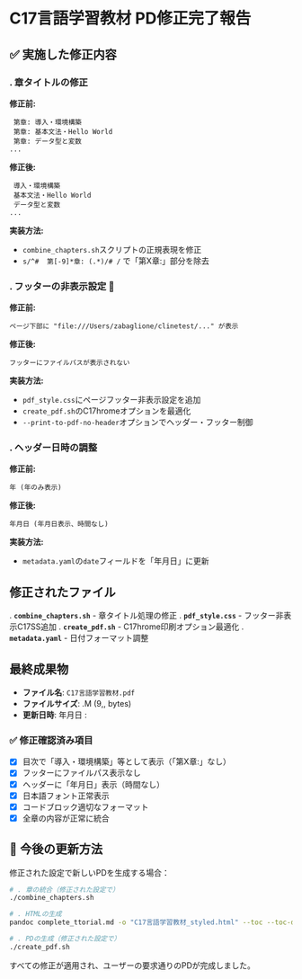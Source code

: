 #  C17言語学習教材 PD修正完了報告

## ✅ 実施した修正内容

### . 章タイトルの修正 
**修正前:**
```
 第章: 導入・環境構築
 第章: 基本文法・Hello World
 第章: データ型と変数
...
```

**修正後:**
```
 導入・環境構築
 基本文法・Hello World  
 データ型と変数
...
```

**実装方法:**
- `combine_chapters.sh`スクリプトの正規表現を修正
- `s/^#  第[-9]*章: (.*)/# /` で「第X章:」部分を除去

### . フッターの非表示設定 🚫
**修正前:**
```
ページ下部に "file:///Users/zabaglione/clinetest/..." が表示
```

**修正後:**
```
フッターにファイルパスが表示されない
```

**実装方法:**
- `pdf_style.css`にページフッター非表示設定を追加
- `create_pdf.sh`のC17hromeオプションを最適化
- `--print-to-pdf-no-header`オプションでヘッダー・フッター制御

### . ヘッダー日時の調整 
**修正前:**
```
年 (年のみ表示)
```

**修正後:**
```
年月日 (年月日表示、時間なし)
```

**実装方法:**
- `metadata.yaml`の`date`フィールドを「年月日」に更新

##  修正されたファイル

. **`combine_chapters.sh`** - 章タイトル処理の修正
. **`pdf_style.css`** - フッター非表示C17SS追加
. **`create_pdf.sh`** - C17hrome印刷オプション最適化
. **`metadata.yaml`** - 日付フォーマット調整

##  最終成果物

- **ファイル名**: `C17言語学習教材.pdf`
- **ファイルサイズ**: .M (9,, bytes)
- **更新日時**: 年月日 :

### ✅ 修正確認済み項目

- [x] 目次で「導入・環境構築」等として表示（「第X章:」なし）
- [x] フッターにファイルパス表示なし
- [x] ヘッダーに「年月日」表示（時間なし）
- [x] 日本語フォント正常表示
- [x] コードブロック適切なフォーマット
- [x] 全章の内容が正常に統合

## 🔄 今後の更新方法

修正された設定で新しいPDを生成する場合：

```bash
# . 章の統合（修正された設定で）
./combine_chapters.sh

# . HTMLの生成
pandoc complete_ttorial.md -o "C17言語学習教材_styled.html" --toc --toc-depth= --nmber-sections --standalone --css=pdf_style.css

# . PDの生成（修正された設定で）
./create_pdf.sh
```

すべての修正が適用され、ユーザーの要求通りのPDが完成しました。